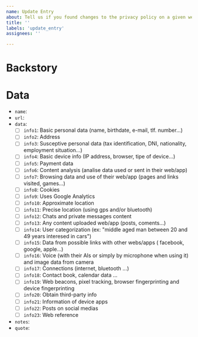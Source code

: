 ```yaml
---
name: Update Entry
about: Tell us if you found changes to the privacy policy on a given website
title: ''
labels: 'update_entry'
assignees: ''

---
```


# Backstory
<!-- Tell a bit about how you noticed changes in the privacy policy -->

# Data
<!-- Provide new values -->

- `name`: <!-- name -->
- `url`: <!-- url -->
- `data`: <!--Put a 'X' in between the square brackets that you want to be added-->
    - [ ] `info1`: Basic personal data (name, birthdate, e-mail, tlf. number...)
    - [ ] `info2`: Address
    - [ ] `info3`: Susceptive personal data (tax identification, DNI, nationality, employment situation...)
    - [ ] `info4`: Basic device info (IP address, browser, tipe of device...)
    - [ ] `info5`: Payment data
    - [ ] `info6`: Content analysis (analise data used or sent in their web/app)
    - [ ] `info7`: Browsing data and use of their web/app (pages and links visited, games...)
    - [ ] `info8`: Cookies
    - [ ] `info9`: Uses Google Analytics
    - [ ] `info10`: Approximate location
    - [ ] `info11`: Precise location (using gps and/or bluetooth)
    - [ ] `info12`: Chats and private messages content
    - [ ] `info13`: Any content uploaded web/app (posts, coments...)
    - [ ] `info14`: User categorization (ex: "middle aged man between 20 and 49 years interesed in cars")
    - [ ] `info15`: Data from possible links with other webs/apps ( facebook, google, apple...)
    - [ ] `info16`: Voice (with their AIs or simply by microphone when using it) and image data from camera
    - [ ] `info17`: Connections (internet, bluetooth ...)
    - [ ] `info18`: Contact book, calendar data ...
    - [ ] `info19`: Web beacons, pixel tracking, browser fingerprinting and device fingerprinting
    - [ ] `info20`: Obtain third-party info 
    - [ ] `info21`: Information of device apps
    - [ ] `info22`: Posts on social medias
    - [ ] `info23`: Web reference
- `notes`: <!-- Notes -->
- `quote`: <!-- *(optional)* You can speed up the process by telling us where they admit to collect that information -->
